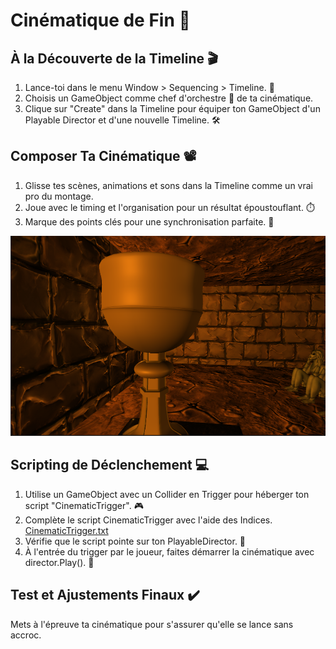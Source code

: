 # Cinématique de Fin 🏁
## À la Découverte de la Timeline 🎬
1. Lance-toi dans le menu Window > Sequencing > Timeline. 🌟
2. Choisis un GameObject comme chef d'orchestre 🎼 de ta cinématique.
3. Clique sur "Create" dans la Timeline pour équiper ton GameObject d'un Playable Director et d'une nouvelle Timeline. 🛠️

## Composer Ta Cinématique 📽️
1. Glisse tes scènes, animations et sons dans la Timeline comme un vrai pro du montage. 
2. Joue avec le timing et l'organisation pour un résultat époustouflant. ⏱️
3. Marque des points clés pour une synchronisation parfaite. 🔑

![Cinematique](Images/Cinematique.png)

## Scripting de Déclenchement 💻
1. Utilise un GameObject avec un Collider en Trigger pour héberger ton script "CinematicTrigger". 🎮
2. Complète le script CinematicTrigger avec l'aide des Indices. [CinematicTrigger.txt](https://github.com/g404-code-gaming/MysteriesOfEgypt/files/14342630/CinematicTrigger.txt)
3. Vérifie que le script pointe sur ton PlayableDirector. 🎯
4. À l'entrée du trigger par le joueur, faites démarrer la cinématique avec director.Play(). 🏁

## Test et Ajustements Finaux ✔️
Mets à l'épreuve ta cinématique pour s'assurer qu'elle se lance sans accroc. 
